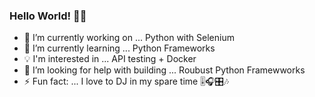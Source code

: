 ### Hello World! 👋🏽

- 🔭 I’m currently working on ... Python with Selenium
- 🌱 I’m currently learning ... Python Frameworks
- 💡 I'm interested in ... API testing + Docker
- 🤔 I’m looking for help with building ... Roubust Python Framewworks
- ⚡ Fun fact: ... I love to DJ in my spare time 🎚️🎧🎛️🎶
